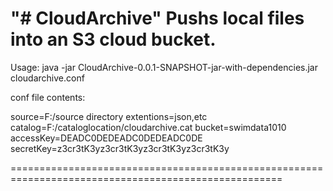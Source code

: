 "# CloudArchive" 
Pushs local files into an S3 cloud bucket.
=====================================================================================================
Usage: java -jar CloudArchive-0.0.1-SNAPSHOT-jar-with-dependencies.jar cloudarchive.conf



conf file contents:

source=F:/source directory
extentions=json,etc
catalog=F:/cataloglocation/cloudarchive.cat
bucket=swimdata1010
accessKey=DEADC0DEDEADC0DEDEADC0DE
secretKey=z3cr3tK3yz3cr3tK3yz3cr3tK3yz3cr3tK3y

=====================================================================================================